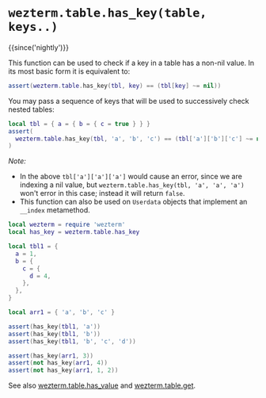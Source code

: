 # `wezterm.table.has_key(table, keys..)`

{{since('nightly')}}

This function can be used to check if a key in a table has a non-nil value. In its most
basic form it is equivalent to:
```lua
assert(wezterm.table.has_key(tbl, key) == (tbl[key] ~= nil))
```
You may pass a sequence of keys that will be used to successively check nested tables:
```lua
local tbl = { a = { b = { c = true } } }
assert(
  wezterm.table.has_key(tbl, 'a', 'b', 'c') == (tbl['a']['b']['c'] ~= nil)
)
```

*Note:*

* In the above `tbl['a']['a']['a']` would cause an error, since we are indexing a nil value,
  but `wezterm.table.has_key(tbl, 'a', 'a', 'a')` won't error in this case; instead it will return
  `false`.
* This function can also be used on `Userdata` objects that implement an `__index` metamethod.

```lua
local wezterm = require 'wezterm'
local has_key = wezterm.table.has_key

local tbl1 = {
  a = 1,
  b = {
    c = {
      d = 4,
    },
  },
}

local arr1 = { 'a', 'b', 'c' }

assert(has_key(tbl1, 'a'))
assert(has_key(tbl1, 'b'))
assert(has_key(tbl1, 'b', 'c', 'd'))

assert(has_key(arr1, 3))
assert(not has_key(arr1, 4))
assert(not has_key(arr1, 1, 2))
```

See also [wezterm.table.has_value](has_value.md) and [wezterm.table.get](get.md).
